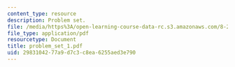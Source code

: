 ```yaml
---
content_type: resource
description: Problem set.
file: /media/https%3A/open-learning-course-data-rc.s3.amazonaws.com/8-231-physics-of-solids-i-fall-2006/2983104277a9d7c3c8ea6255aed3e790_problem_set_1.pdf
file_type: application/pdf
resourcetype: Document
title: problem_set_1.pdf
uid: 29831042-77a9-d7c3-c8ea-6255aed3e790
---
```

